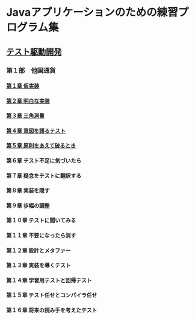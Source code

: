 # Javaアプリケーションのための練習プログラム集

## [テスト駆動開発](./TDD.md)

### 第１部　他国通貨
#### [第１章 仮実装](https://github.com/k2works/etude_for_java/blob/ce1c55b19de96f8e7111bd612d93543e2a87f8e6/docs/TDD.md) 
#### [第２章 明白な実装](https://github.com/k2works/etude_for_java/blob/d04a12f42c5ab839b80cefe608bf555b6a852a16/docs/TDD.md)
#### [第３章 三角測量](https://github.com/k2works/etude_for_java/blob/6e86572dace0210ded06ad0b8599ab3231fe042a/docs/TDD.md) 
#### [第４章 意図を語るテスト](https://github.com/k2works/etude_for_java/blob/943bf39f60950970b84a2a0cd1b6e7631dd2532e/docs/TDD.md)
#### [第５章 原則をあえて破るとき](https://github.com/k2works/etude_for_java/blob/717ec97896b2ab1d6b70854ffa1b552a9ef81346/docs/TDD.md) 
#### 第６章 テスト不足に気づいたら 
#### 第７章 疑念をテストに翻訳する 
#### 第８章 実装を隠す
#### 第９章 歩幅の調整
#### 第１０章 テストに聞いてみる
#### 第１１章 不要になったら消す
#### 第１２章 設計とメタファー
#### 第１３章 実装を導くテスト
#### 第１４章 学習用テストと回帰テスト
#### 第１５章 テスト任せとコンパイラ任せ
#### 第１６章 将来の読み手を考えたテスト         